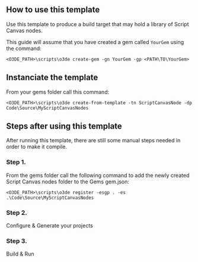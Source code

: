 ## How to use this template

Use this template to produce a build target that may hold a library of Script Canvas nodes. 


This guide will assume that you have created a gem called `YourGem` using the command: 

```
<O3DE_PATH>\scripts\o3de create-gem -gn YourGem -gp <PATH\TO\YourGem>
```


## Instanciate the template
From your gems folder call this command:

```
<O3DE_PATH>\scripts\o3de create-from-template -tn ScriptCanvasNode -dp Code\Source\MyScriptCanvasNodes
```


## Steps after using this template

After running this template, there are still some manual steps needed in order to make it compile.

### Step 1.
From the gems folder call the following command to add the newly created Script Canvas nodes folder to the Gems gem.json:

```
<O3DE_PATH>\scripts\o3de register -esgp . -es .\Code\Source\MyScriptCanvasNodes
```

### Step 2.

Configure & Generate your projects

### Step 3. 

Build & Run
